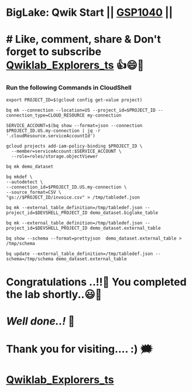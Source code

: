 # BigLake: Qwik Start || [GSP1040](https://www.cloudskillsboost.google/focuses/37985?parent=catalog) ||

# # Like, comment, share & Don't forget to subscribe [Qwiklab_Explorers_ts](https://youtube.com/@titashshil?si=RgamNu1dc9jVIbJN) 👍😄🤝

### Run the following Commands in CloudShell

```
export PROJECT_ID=$(gcloud config get-value project)

bq mk --connection --location=US --project_id=$PROJECT_ID --connection_type=CLOUD_RESOURCE my-connection

SERVICE_ACCOUNT=$(bq show --format=json --connection $PROJECT_ID.US.my-connection | jq -r '.cloudResource.serviceAccountId')

gcloud projects add-iam-policy-binding $PROJECT_ID \
  --member=serviceAccount:$SERVICE_ACCOUNT \
  --role=roles/storage.objectViewer

bq mk demo_dataset

bq mkdef \
--autodetect \
--connection_id=$PROJECT_ID.US.my-connection \
--source_format=CSV \
"gs://$PROJECT_ID/invoice.csv" > /tmp/tabledef.json

bq mk --external_table_definition=/tmp/tabledef.json --project_id=$DEVSHELL_PROJECT_ID demo_dataset.biglake_table

bq mk --external_table_definition=/tmp/tabledef.json --project_id=$DEVSHELL_PROJECT_ID demo_dataset.external_table

bq show --schema --format=prettyjson  demo_dataset.external_table > /tmp/schema

bq update --external_table_definition=/tmp/tabledef.json --schema=/tmp/schema demo_dataset.external_table
```

# Congratulations ..!!🎉  You completed the lab shortly..😃💯

# *Well done..!* 👏

# Thank you for visiting.... :) 🗯️

# [Qwiklab_Explorers_ts](https://youtube.com/@titashshil?si=RgamNu1dc9jVIbJN)
